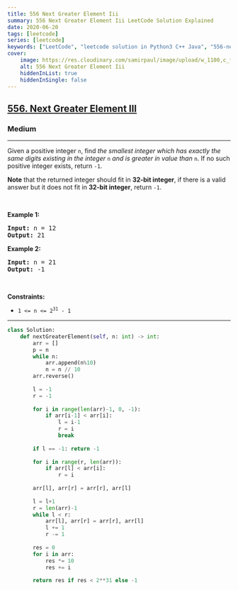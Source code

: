```yaml
---
title: 556 Next Greater Element Iii
summary: 556 Next Greater Element Iii LeetCode Solution Explained
date: 2020-06-20
tags: [leetcode]
series: [leetcode]
keywords: ["LeetCode", "leetcode solution in Python3 C++ Java", "556-next-greater-element-iii LeetCode Solution Explained"]
cover:
    image: https://res.cloudinary.com/samirpaul/image/upload/w_1100,c_fit,co_rgb:FFFFFF,l_text:Arial_75_bold:556 Next Greater Element Iii - Solution Explained/problem-solving.webp
    alt: 556 Next Greater Element Iii
    hiddenInList: true
    hiddenInSingle: false
---
```



<h2><a href="https://leetcode.com/problems/next-greater-element-iii/">556. Next Greater Element III</a></h2><h3>Medium</h3><hr><div><p>Given a positive integer <code>n</code>, find <em>the smallest integer which has exactly the same digits existing in the integer</em> <code>n</code> <em>and is greater in value than</em> <code>n</code>. If no such positive integer exists, return <code>-1</code>.</p>

<p><strong>Note</strong> that the returned integer should fit in <strong>32-bit integer</strong>, if there is a valid answer but it does not fit in <strong>32-bit integer</strong>, return <code>-1</code>.</p>

<p>&nbsp;</p>
<p><strong>Example 1:</strong></p>
<pre><strong>Input:</strong> n = 12
<strong>Output:</strong> 21
</pre><p><strong>Example 2:</strong></p>
<pre><strong>Input:</strong> n = 21
<strong>Output:</strong> -1
</pre>
<p>&nbsp;</p>
<p><strong>Constraints:</strong></p>

<ul>
	<li><code>1 &lt;= n &lt;= 2<sup>31</sup> - 1</code></li>
</ul>
</div>

---




```python
class Solution:
    def nextGreaterElement(self, n: int) -> int:
        arr = []
        p = n
        while n:
            arr.append(n%10)
            n = n // 10
        arr.reverse()
        
        l = -1
        r = -1
        
        for i in range(len(arr)-1, 0, -1):
            if arr[i-1] < arr[i]:
                l = i-1
                r = i
                break
        
        if l == -1: return -1
        
        for i in range(r, len(arr)):
            if arr[l] < arr[i]:
                r = i
        
        arr[l], arr[r] = arr[r], arr[l]
        
        l = l+1
        r = len(arr)-1
        while l < r:
            arr[l], arr[r] = arr[r], arr[l]
            l += 1
            r -= 1
        
        res = 0
        for i in arr:
            res *= 10
            res += i
        
        return res if res < 2**31 else -1
```
